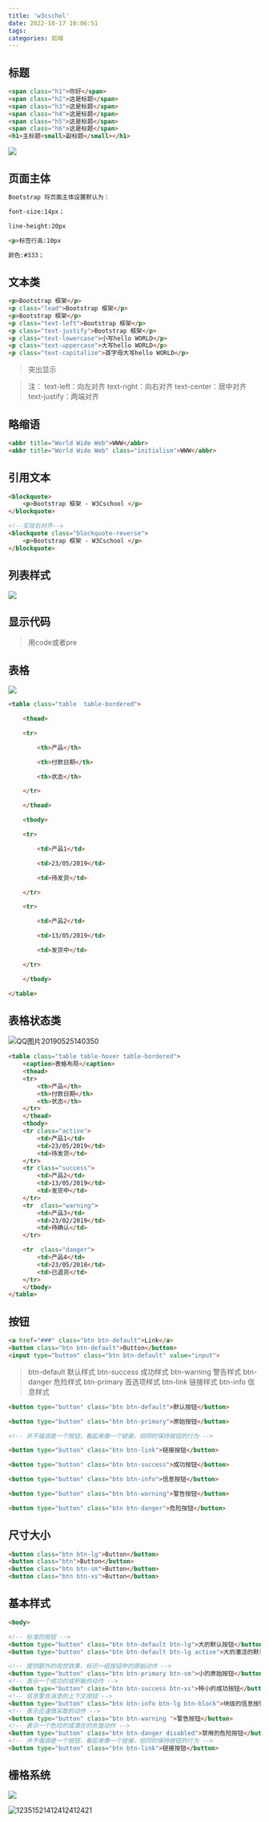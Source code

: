 ```yaml
---
title: 'w3cschol'
date: 2022-10-17 10:06:51
tags: 
categories: 前端
---
```


## 标题

```html
<span class="h1">你好</span>
<span class="h2">这是标题</span>
<span class="h3">这是标题</span>
<span class="h4">这是标题</span>
<span class="h5">这是标题</span>
<span class="h6">这是标题</span>
<h1>主标题<small>副标题</small></h1>
```

![](file://C:\Personal\Documents\IkMarkdown\.assets\w3cschol.md862.4771198.png)

## 页面主体

```html
Bootstrap 将页面主体设置默认为：

font-size:14px；

line-height:20px

<p>标签行高:10px

颜色:#333；
```

## 文本类

```html
<p>Bootstrap 框架</p>
<p class="lead">Bootstrap 框架</p>
<p>Bootstrap 框架</p>
<p class="text-left">Bootstrap 框架</p>
<p class="text-justify">Bootstrap 框架</p>
<p class="text-lowercase">小写hello WORLD</p>
<p class="text-uppercase">大写hello WORLD</p>
<p class="text-capitalize">首字母大写hello WORLD</p>
```

> 突出显示

> 注：
> text-left：向左对齐
> text-right：向右对齐
> text-center：居中对齐
> text-justify：两端对齐

## 略缩语

```html
<abbr title="World Wide Web">WWW</abbr>
<abbr title="World Wide Web" class="initialism">WWW</abbr>
```

## 引用文本

```html
<blockquote>
    <p>Bootstrap 框架 - W3Cschool </p>
</blockquote>
```

```html
<!--实现右对齐-->
<blockquote class="blockquote-reverse">
    <p>Bootstrap 框架 - W3Cschool </p>
</blockquote>
```

## 列表样式

![](https://www.w3cschool.cn/attachments/image/20190524/1558684098864274.png)

## 显示代码

> 用code或者pre

## 表格

![](file://C:\Personal\Documents\IkMarkdown\.assets\w3cschol.md1746.5527591.png)

```html
<table class="table  table-bordered">

    <thead>

    <tr>

        <th>产品</th>

        <th>付款日期</th>

        <th>状态</th>

    </tr>

    </thead>

    <tbody>

    <tr>

        <td>产品1</td>

        <td>23/05/2019</td>

        <td>待发货</td>

    </tr>

    <tr>

        <td>产品2</td>

        <td>13/05/2019</td>

        <td>发货中</td>

    </tr>

    </tbody>

</table>
```

## 表格状态类

![QQ图片20190525140350](https://www.w3cschool.cn/attachments/image/20190525/1558764249596906.png)

```html
<table class="table table-hover table-bordered">
    <caption>表格布局</caption>
    <thead>
    <tr>
        <th>产品</th>
        <th>付款日期</th>
        <th>状态</th>
    </tr>
    </thead>
    <tbody>
    <tr class="active">
        <td>产品1</td>
        <td>23/05/2019</td>
        <td>待发货</td>
    </tr>
    <tr class="success">
        <td>产品2</td>
        <td>13/05/2019</td>
        <td>发货中</td>
    </tr>
    <tr  class="warning">
        <td>产品3</td>
        <td>23/02/2019</td>
        <td>待确认</td>
    </tr>

    <tr  class="danger">
        <td>产品4</td>
        <td>23/05/2018</td>
        <td>已退货</td>
    </tr>
    </tbody>
</table>
```

## 按钮

```html
<a href="###" class="btn btn-default">Link</a>
<button class="btn btn-default">Button</button>
<input type="button" class="btn btn-default" value="input">
```

> btn-default 默认样式        btn-success 成功样式
> btn-warning 警告样式      btn-danger 危险样式
> btn-primary 首选项样式   btn-link 链接样式  btn-info 信息样式

```html
<button type="button" class="btn btn-default">默认按钮</button>

<button type="button" class="btn btn-primary">原始按钮</button>

<!-- 并不强调是一个按钮，看起来像一个链接，但同时保持按钮的行为 -->

<button type="button" class="btn btn-link">链接按钮</button>

<button type="button" class="btn btn-success">成功按钮</button>

<button type="button" class="btn btn-info">信息按钮</button>

<button type="button" class="btn btn-warning">警告按钮</button>

<button type="button" class="btn btn-danger">危险按钮</button>
```

## 尺寸大小

```html
<button class="btn btn-lg">Button</button>
<button class="btn">Button</button>
<button class="btn btn-sm">Button</button>
<button class="btn btn-xs">Button</button>
```

## 基本样式

```html
<body>

<!-- 标准的按钮 -->
<button type="button" class="btn btn-default btn-lg">大的默认按钮</button>
<button type="button" class="btn btn-default btn-lg active">大的激活的默认按钮</button>

<!-- 提供额外的视觉效果，标识一组按钮中的原始动作 -->
<button type="button" class="btn btn-primary btn-sm">小的原始按钮</button>
<!-- 表示一个成功的或积极的动作 -->
<button type="button" class="btn btn-success btn-xs">特小的成功按钮</button>
<!-- 信息警告消息的上下文按钮 -->
<button type="button" class="btn btn-info btn-lg btn-block">块级的信息按钮</button>
<!-- 表示应谨慎采取的动作 -->
<button type="button" class="btn btn-warning ">警告按钮</button>
<!-- 表示一个危险的或潜在的负面动作 -->
<button type="button" class="btn btn-danger disabled">禁用的危险按钮</button>
<!-- 并不强调是一个按钮，看起来像一个链接，但同时保持按钮的行为 -->
<button type="button" class="btn btn-link">链接按钮</button>
```

## 栅格系统

![](file://C:\Personal\Documents\IkMarkdown\.assets\w3cschol.md2723.7273675.png)

![12351521412412412421](https://www.w3cschool.cn/attachments/image/20190614/1560500254470961.png)
